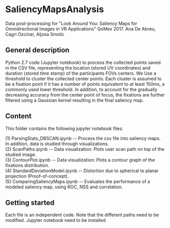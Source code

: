 # SaliencyMapsAnalysis
Data post-processing for "Look Around You: Saliency Maps for Omnidirectional Images in VR Applications" QoMex 2017.
Ana De Abreu, Cagri Ozcinar, Aljosa Smolic


## General description

Python 2.7 code (Jupyter notebook) to process the collected points saved in the CSV file, representing the location (stored UV coordinates) and duration (stored time stamp) of the participants FOVs centers. We Use a threshold to cluster the collected center points. Each cluster is assumed to be a fixation point if it has a number of points equivalent to at least 150ms, a commonly used lower threshold.  In addition, to account for the gradually decreasing accuracy from the center point of focus, the fixations are further filtered using a Gaussian kernel resulting in the final saliency map.

## Content

This folder contains the following jupyter notebook files:

(1) ParsingStats_DBSCAN.ipynb -- Process the csv file into saliency maps. In addition, data is studied through visualizations.  
(2) ScanPaths.ipynb -- Data visualization: Plots user scan path on top of the studied image.  
(3) ContourPlot.ipynb -- Data visualization: Plots a contour graph of the fixations distribution.  
(4) StandardDeviationModel.ipynb -- Distortion due to spherical to planar projection (Proof-of-concept).  
(5) ComparingSaliencyMaps.ipynb -- Evaluates the performance of a modeled saliency map, using ROC, NSS and correlation.  

## Getting started

Each file is an independent code. Note that the different paths need to be modified. Jupyter notebook need to be installed 
